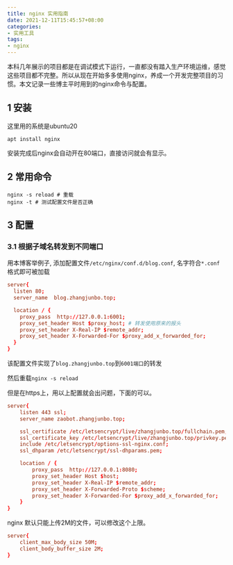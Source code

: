 ```yaml
---
title: nginx 实用指南
date: 2021-12-11T15:45:57+08:00
categories: 
- 实用工具
tags:
- nginx
---
```


本科几年展示的项目都是在调试模式下运行，一直都没有踏入生产环境运维，感觉这些项目都不完整。所以从现在开始多多使用nginx，养成一个开发完整项目的习惯。本文记录一些博主平时用到的nginx命令与配置。

<!-- more -->

## 1 安装

这里用的系统是ubuntu20

```shell
apt install nginx
```

安装完成后nginx会自动开在80端口，直接访问就会有显示。

## 2 常用命令

```shell
nginx -s reload # 重载
nginx -t # 测试配置文件是否正确
```

## 3 配置

### 3.1 根据子域名转发到不同端口

用本博客举例子, 添加配置文件`/etc/nginx/conf.d/blog.conf`, 名字符合`*.conf`格式即可被加载

```conf
server{
  listen 80;
  server_name  blog.zhangjunbo.top;

  location / {
    proxy_pass  http://127.0.0.1:6001;
    proxy_set_header Host $proxy_host; # 转发使用原来的报头
    proxy_set_header X-Real-IP $remote_addr;
    proxy_set_header X-Forwarded-For $proxy_add_x_forwarded_for;
  }
}
```

该配置文件实现了`blog.zhangjunbo.top`到`6001端口`的转发

然后重载`nginx -s reload`

但是在https上，用以上配置就会出问题，下面的可以。

```conf
server{
    listen 443 ssl;
    server_name zaobot.zhangjunbo.top;

    ssl_certificate /etc/letsencrypt/live/zhangjunbo.top/fullchain.pem;
    ssl_certificate_key /etc/letsencrypt/live/zhangjunbo.top/privkey.pem;
    include /etc/letsencrypt/options-ssl-nginx.conf;
    ssl_dhparam /etc/letsencrypt/ssl-dhparams.pem;

    location / {
        proxy_pass  http://127.0.0.1:8080;
        proxy_set_header Host $host;
        proxy_set_header X-Real-IP $remote_addr;
        proxy_set_header X-Forwarded-Proto $scheme;
        proxy_set_header X-Forwarded-For $proxy_add_x_forwarded_for;
    }
}
```

nginx 默认只能上传2M的文件，可以修改这个上限。

```conf
server{
    client_max_body_size 50M;
    client_body_buffer_size 2M;
}
```